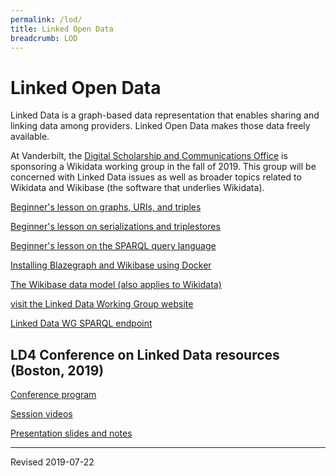 ```yaml
---
permalink: /lod/
title: Linked Open Data
breadcrumb: LOD
---
```


# Linked Open Data

Linked Data is a graph-based data representation that enables sharing and linking data among providers. Linked Open Data makes those data freely available.

At Vanderbilt, the [Digital Scholarship and Communications Office](https://www.library.vanderbilt.edu/scholarly/) is sponsoring a Wikidata working group in the fall of 2019.  This group will be concerned with Linked Data issues as well as broader topics related to Wikidata and Wikibase (the software that underlies Wikidata).

[Beginner's lesson on graphs, URIs, and triples](../lod/graphs/)

[Beginner's lesson on serializations and triplestores](../lod/serialization/)

[Beginner's lesson on the SPARQL query language](../lod/sparql/)

[Installing Blazegraph and Wikibase using Docker](../lod/install/)

[The Wikibase data model (also applies to Wikidata)](../lod/wikibase/)

[visit the Linked Data Working Group website](https://heardlibrary.github.io/linked-data/)

[Linked Data WG SPARQL endpoint](https://sparql.vanderbilt.edu/)

## LD4 Conference on Linked Data resources (Boston, 2019)

[Conference program](https://wiki.duraspace.org/display/LD4P2/2019+LD4+Conference+on+Linked+Data+in+Libraries)

[Session videos](https://www.youtube.com/channel/UC6ohcLJ1I3yAFjpUaOlT_zA/videos)

[Presentation slides and notes](https://drive.google.com/drive/folders/1hb2w8I9B2ftm_cncy8ipMBUlwRAa78TZ)

----
Revised 2019-07-22
